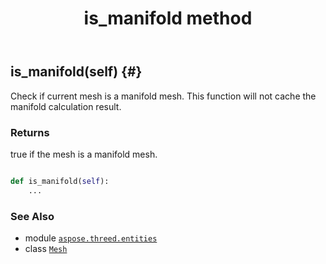 ﻿---
title: is_manifold method
second_title: Aspose.3D for Python via .NET API References
description: 
type: docs
weight: 160
url: /python-net/aspose.threed.entities/mesh/is_manifold/
is_root: false
---

## is_manifold(self) {#}

Check if current mesh is a manifold mesh.
This function will not cache the manifold calculation result.


### Returns 


true if the mesh is a manifold mesh.


```python

def is_manifold(self):
    ...
```





### See Also
* module [`aspose.threed.entities`](../../)
* class [`Mesh`](/3d/python-net/aspose.threed.entities/mesh)

